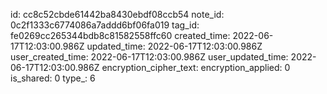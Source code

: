 id: cc8c52cbde61442ba8430ebdf08ccb54
note_id: 0c2f1333c6774086a7addd6bf06fa019
tag_id: fe0269cc265344bdb8c81582558ffc60
created_time: 2022-06-17T12:03:00.986Z
updated_time: 2022-06-17T12:03:00.986Z
user_created_time: 2022-06-17T12:03:00.986Z
user_updated_time: 2022-06-17T12:03:00.986Z
encryption_cipher_text: 
encryption_applied: 0
is_shared: 0
type_: 6